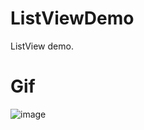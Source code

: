 # ListViewDemo
ListView demo.

# Gif
 ![image](https://github.com/zcw90/ListViewDemo/blob/master/demo_git/demo_git_1.gif)

